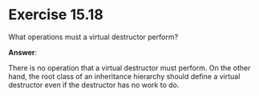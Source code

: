 # Exercise 15.18

What operations must a virtual destructor perform?

**Answer**:

There is no operation that a virtual destructor must perform. On the other hand, the root class of an inheritance hierarchy should define a virtual destructor even if the destructor has no work to do.